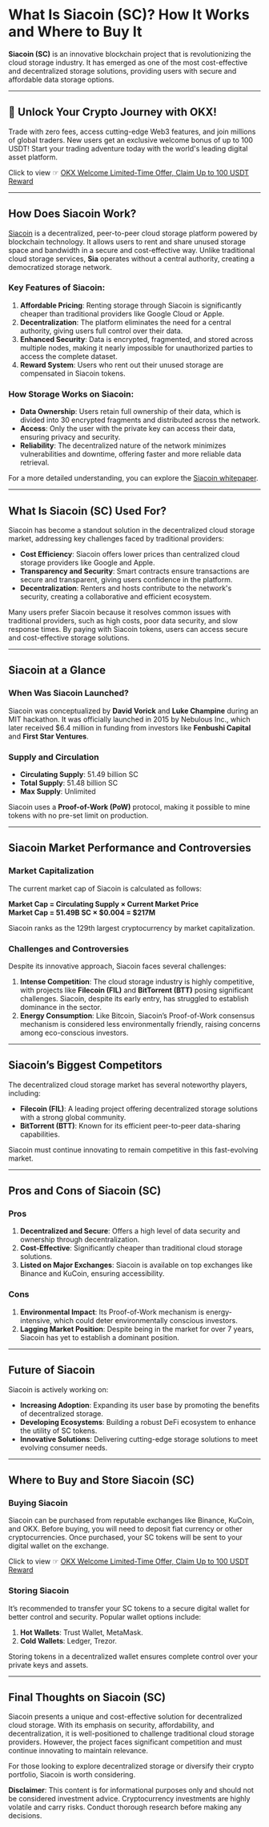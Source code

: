 # What Is Siacoin (SC)? How It Works and Where to Buy It

**Siacoin (SC)** is an innovative blockchain project that is revolutionizing the cloud storage industry. It has emerged as one of the most cost-effective and decentralized storage solutions, providing users with secure and affordable data storage options.

---

## 🚀 Unlock Your Crypto Journey with OKX!  
Trade with zero fees, access cutting-edge Web3 features, and join millions of global traders. New users get an exclusive welcome bonus of up to 100 USDT! Start your trading adventure today with the world's leading digital asset platform.  

Click to view ☞ [OKX Welcome Limited-Time Offer, Claim Up to 100 USDT Reward](https://bit.ly/OKXe)  

---

## How Does Siacoin Work?

[Siacoin](https://sia.tech/) is a decentralized, peer-to-peer cloud storage platform powered by blockchain technology. It allows users to rent and share unused storage space and bandwidth in a secure and cost-effective way. Unlike traditional cloud storage services, **Sia** operates without a central authority, creating a democratized storage network.

### Key Features of Siacoin:

1. **Affordable Pricing**: Renting storage through Siacoin is significantly cheaper than traditional providers like Google Cloud or Apple.
2. **Decentralization**: The platform eliminates the need for a central authority, giving users full control over their data.
3. **Enhanced Security**: Data is encrypted, fragmented, and stored across multiple nodes, making it nearly impossible for unauthorized parties to access the complete dataset.
4. **Reward System**: Users who rent out their unused storage are compensated in Siacoin tokens.

### How Storage Works on Siacoin:

- **Data Ownership**: Users retain full ownership of their data, which is divided into 30 encrypted fragments and distributed across the network.
- **Access**: Only the user with the private key can access their data, ensuring privacy and security.
- **Reliability**: The decentralized nature of the network minimizes vulnerabilities and downtime, offering faster and more reliable data retrieval.

For a more detailed understanding, you can explore the [Siacoin whitepaper](https://sia.tech/sia.pdf).

---

## What Is Siacoin (SC) Used For?

Siacoin has become a standout solution in the decentralized cloud storage market, addressing key challenges faced by traditional providers:

- **Cost Efficiency**: Siacoin offers lower prices than centralized cloud storage providers like Google and Apple.
- **Transparency and Security**: Smart contracts ensure transactions are secure and transparent, giving users confidence in the platform.
- **Decentralization**: Renters and hosts contribute to the network's security, creating a collaborative and efficient ecosystem.

Many users prefer Siacoin because it resolves common issues with traditional providers, such as high costs, poor data security, and slow response times. By paying with Siacoin tokens, users can access secure and cost-effective storage solutions.

---

## Siacoin at a Glance

### When Was Siacoin Launched?

Siacoin was conceptualized by **David Vorick** and **Luke Champine** during an MIT hackathon. It was officially launched in 2015 by Nebulous Inc., which later received $6.4 million in funding from investors like **Fenbushi Capital** and **First Star Ventures**.

### Supply and Circulation

- **Circulating Supply**: 51.49 billion SC  
- **Total Supply**: 51.48 billion SC  
- **Max Supply**: Unlimited  

Siacoin uses a **Proof-of-Work (PoW)** protocol, making it possible to mine tokens with no pre-set limit on production.

---

## Siacoin Market Performance and Controversies

### Market Capitalization

The current market cap of Siacoin is calculated as follows:  

**Market Cap = Circulating Supply × Current Market Price**  
**Market Cap = 51.49B SC × $0.004 = $217M**  

Siacoin ranks as the 129th largest cryptocurrency by market capitalization.

### Challenges and Controversies

Despite its innovative approach, Siacoin faces several challenges:

1. **Intense Competition**: The cloud storage industry is highly competitive, with projects like **Filecoin (FIL)** and **BitTorrent (BTT)** posing significant challenges. Siacoin, despite its early entry, has struggled to establish dominance in the sector.
2. **Energy Consumption**: Like Bitcoin, Siacoin’s Proof-of-Work consensus mechanism is considered less environmentally friendly, raising concerns among eco-conscious investors.

---

## Siacoin’s Biggest Competitors

The decentralized cloud storage market has several noteworthy players, including:

- **Filecoin (FIL)**: A leading project offering decentralized storage solutions with a strong global community.  
- **BitTorrent (BTT)**: Known for its efficient peer-to-peer data-sharing capabilities.  

Siacoin must continue innovating to remain competitive in this fast-evolving market.

---

## Pros and Cons of Siacoin (SC)

### Pros

1. **Decentralized and Secure**: Offers a high level of data security and ownership through decentralization.  
2. **Cost-Effective**: Significantly cheaper than traditional cloud storage solutions.  
3. **Listed on Major Exchanges**: Siacoin is available on top exchanges like Binance and KuCoin, ensuring accessibility.

### Cons

1. **Environmental Impact**: Its Proof-of-Work mechanism is energy-intensive, which could deter environmentally conscious investors.  
2. **Lagging Market Position**: Despite being in the market for over 7 years, Siacoin has yet to establish a dominant position.

---

## Future of Siacoin

Siacoin is actively working on:

- **Increasing Adoption**: Expanding its user base by promoting the benefits of decentralized storage.  
- **Developing Ecosystems**: Building a robust DeFi ecosystem to enhance the utility of SC tokens.  
- **Innovative Solutions**: Delivering cutting-edge storage solutions to meet evolving consumer needs.

---

## Where to Buy and Store Siacoin (SC)

### Buying Siacoin

Siacoin can be purchased from reputable exchanges like Binance, KuCoin, and OKX. Before buying, you will need to deposit fiat currency or other cryptocurrencies. Once purchased, your SC tokens will be sent to your digital wallet on the exchange.

Click to view ☞ [OKX Welcome Limited-Time Offer, Claim Up to 100 USDT Reward](https://bit.ly/OKXe)

### Storing Siacoin

It’s recommended to transfer your SC tokens to a secure digital wallet for better control and security. Popular wallet options include:

1. **Hot Wallets**: Trust Wallet, MetaMask.  
2. **Cold Wallets**: Ledger, Trezor.

Storing tokens in a decentralized wallet ensures complete control over your private keys and assets.

---

## Final Thoughts on Siacoin (SC)

Siacoin presents a unique and cost-effective solution for decentralized cloud storage. With its emphasis on security, affordability, and decentralization, it is well-positioned to challenge traditional cloud storage providers. However, the project faces significant competition and must continue innovating to maintain relevance.

For those looking to explore decentralized storage or diversify their crypto portfolio, Siacoin is worth considering.

**Disclaimer**: This content is for informational purposes only and should not be considered investment advice. Cryptocurrency investments are highly volatile and carry risks. Conduct thorough research before making any decisions.
